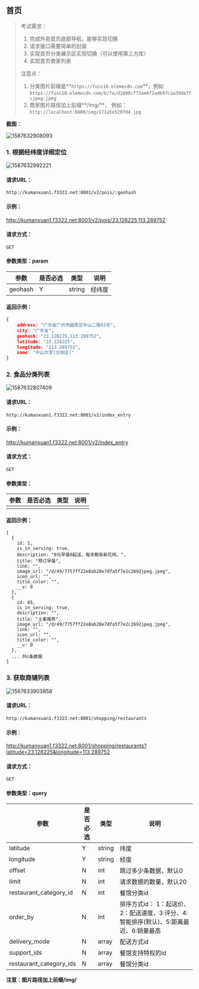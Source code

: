## 首页

> 考试需求：
>
> 1. 完成外卖首页底部导航，能够实现切换
> 2. 请求接口需要简单的封装
> 3. 实现首页分类展示区实现切换（可以使用第三方库）
> 4. 实现首页商家列表
>
> 注意点：
>
> 1. 分类图片前缀是**`https://fuss10.elemecdn.com`**，例如`https://fuss10.elemecdn.com/b/7e/d1890cf73ae6f2adb97caa39de7fcjpeg.jpeg`
> 2. 商家图片路径加上前缀**/img/**， 例如：`http://localhost:8080/img/171a5e528fd4.jpg`

**截图：**

![1587632908093](img/1587632908093.png)



### 1. 根据经纬度详细定位

![1587632992221](img/1587632992221.png)

#### 请求URL：

```
http://kumanxuan1.f3322.net:8001/v2/pois/:geohash
```

#### 示例：

http://kumanxuan1.f3322.net:8001/v2/pois/23.128225,113.289752

#### 请求方式：

```
GET
```

#### 参数类型：param

| 参数    | 是否必选 | 类型   | 说明   |
| ------- | -------- | ------ | ------ |
| geohash | Y        | string | 经纬度 |

#### 返回示例：

```json
{
    address: "广东省广州市越秀区中山二路92号",
    city: "广东省",
    geohash: "23.128225,113.289752",
    latitude: "23.128225",
    longitude: "113.289752",
    name: "中山大学(北校区)"
}
```



### 2. 食品分类列表

![1587632807409](img/1587632807409.png)

#### 请求URL：

```
http://kumanxuan1.f3322.net:8001/v2/index_entry
```

#### 示例：

<http://kumanxuan1.f3322.net:8001/v2/index_entry>

#### 请求方式：

```
GET
```

#### 参数类型：

| 参数 | 是否必选 | 类型 | 说明 |
| ---- | -------- | ---- | ---- |
|      |          |      |      |

#### 返回示例：

```
[
  {
    id: 1,
    is_in_serving: true,
    description: "0元早餐0起送，每天都有新花样。",
    title: "预订早餐",
    link: "",
    image_url: "/d/49/7757ff22e8ab28e7dfa5f7e2c2692jpeg.jpeg",
    icon_url: "",
    title_color: "",
    __v: 0
  },
  {
    id: 65,
    is_in_serving: true,
    description: "",
    title: "土豪推荐",
    image_url: "/d/49/7757ff22e8ab28e7dfa5f7e2c2692jpeg.jpeg",
    link: "",
    icon_url: "",
    title_color: "",
    __v: 0
  },
  ... 共n条数据
]
```

### 3. 获取商铺列表

![1587633903858](img/1587633903858.png)

#### 请求URL：

```
http://kumanxuan1.f3322.net:8001/shopping/restaurants
```

#### 示例：

<http://kumanxuan1.f3322.net:8001/shopping/restaurants?latitude=23.128225&longitude=113.289752>

#### 请求方式：

```
GET
```

#### 参数类型：query

| 参数                    | 是否必选 | 类型   | 说明                                                         |
| ----------------------- | -------- | ------ | ------------------------------------------------------------ |
| latitude                | Y        | string | 纬度                                                         |
| longitude               | Y        | string | 经度                                                         |
| offset                  | N        | int    | 跳过多少条数据，默认0                                        |
| limit                   | N        | int    | 请求数据的数量，默认20                                       |
| restaurant_category_id  | N        | int    | 餐馆分类id                                                   |
| order_by                | N        | int    | 排序方式id： 1：起送价、2：配送速度、3:评分、4: 智能排序(默认)、5:距离最近、6:销量最高 |
| delivery_mode           | N        | array  | 配送方式id                                                   |
| support_ids             | N        | array  | 餐馆支持特权的id                                             |
| restaurant_category_ids | N        | array  | 餐馆分类id                                                   |

**注意：图片路径加上前缀/img/**

